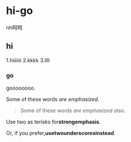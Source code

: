 # hi-go

nh呵呵

## hi

1.hiiiiiii
2.kkkk 
3.llll

### go

goooooooo.

Some of these words *are emphasized*.

>Some of these words _are emphasized also_.

Use two as terisks for**strongemphasis**.

Or, if you prefer,__usetwounderscoresinstead__.